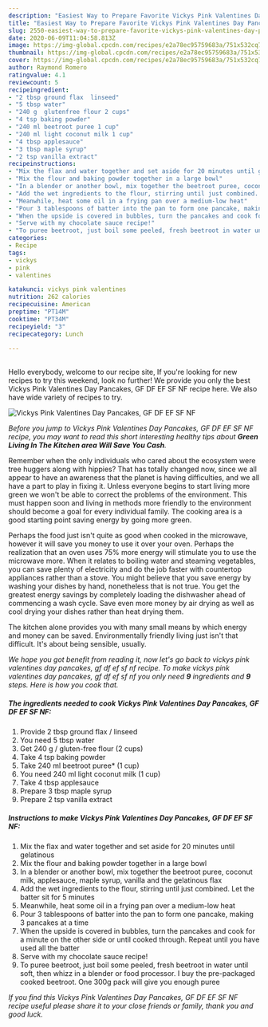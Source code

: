 ```yaml
---
description: "Easiest Way to Prepare Favorite Vickys Pink Valentines Day Pancakes, GF DF EF SF NF"
title: "Easiest Way to Prepare Favorite Vickys Pink Valentines Day Pancakes, GF DF EF SF NF"
slug: 2550-easiest-way-to-prepare-favorite-vickys-pink-valentines-day-pancakes-gf-df-ef-sf-nf
date: 2020-06-09T11:04:58.813Z
image: https://img-global.cpcdn.com/recipes/e2a78ec95759683a/751x532cq70/vickys-pink-valentines-day-pancakes-gf-df-ef-sf-nf-recipe-main-photo.jpg
thumbnail: https://img-global.cpcdn.com/recipes/e2a78ec95759683a/751x532cq70/vickys-pink-valentines-day-pancakes-gf-df-ef-sf-nf-recipe-main-photo.jpg
cover: https://img-global.cpcdn.com/recipes/e2a78ec95759683a/751x532cq70/vickys-pink-valentines-day-pancakes-gf-df-ef-sf-nf-recipe-main-photo.jpg
author: Raymond Romero
ratingvalue: 4.1
reviewcount: 5
recipeingredient:
- "2 tbsp ground flax  linseed"
- "5 tbsp water"
- "240 g  glutenfree flour 2 cups"
- "4 tsp baking powder"
- "240 ml beetroot puree 1 cup"
- "240 ml light coconut milk 1 cup"
- "4 tbsp applesauce"
- "3 tbsp maple syrup"
- "2 tsp vanilla extract"
recipeinstructions:
- "Mix the flax and water together and set aside for 20 minutes until gelatinous"
- "Mix the flour and baking powder together in a large bowl"
- "In a blender or another bowl, mix together the beetroot puree, coconut milk, applesauce, maple syrup, vanilla and the gelatinous flax"
- "Add the wet ingredients to the flour, stirring until just combined. Let the batter sit for 5 minutes"
- "Meanwhile, heat some oil in a frying pan over a medium-low heat"
- "Pour 3 tablespoons of batter into the pan to form one pancake, making 3 pancakes at a time"
- "When the upside is covered in bubbles, turn the pancakes and cook for a minute on the other side or until cooked through. Repeat until you have used all the batter"
- "Serve with my chocolate sauce recipe!"
- "To puree beetroot, just boil some peeled, fresh beetroot in water until soft, then whizz in a blender or food processor. I buy the pre-packaged cooked beetroot. One 300g pack will give you enough puree"
categories:
- Recipe
tags:
- vickys
- pink
- valentines

katakunci: vickys pink valentines 
nutrition: 262 calories
recipecuisine: American
preptime: "PT14M"
cooktime: "PT34M"
recipeyield: "3"
recipecategory: Lunch

---
```

<br>
Hello everybody, welcome to our recipe site, If you're looking for new recipes to try this weekend, look no further! We provide you only the best Vickys Pink Valentines Day Pancakes, GF DF EF SF NF recipe here. We also have wide variety of recipes to try.
<br>


![Vickys Pink Valentines Day Pancakes, GF DF EF SF NF](https://img-global.cpcdn.com/recipes/e2a78ec95759683a/751x532cq70/vickys-pink-valentines-day-pancakes-gf-df-ef-sf-nf-recipe-main-photo.jpg)

<i>Before you jump to Vickys Pink Valentines Day Pancakes, GF DF EF SF NF recipe, you may want to read this short interesting healthy tips about 
<strong>Green Living In The Kitchen area Will Save You Cash</strong>.</i>
</br>

Remember when the only individuals who cared about the ecosystem were tree huggers along with hippies? That has totally changed now, since we all appear to have an awareness that the planet is having difficulties, and we all have a part to play in fixing it. Unless everyone begins to start living more green we won't be able to correct the problems of the environment. This must happen soon and living in methods more friendly to the environment should become a goal for every individual family. The cooking area is a good starting point saving energy by going more green.

Perhaps the food just isn't quite as good when cooked in the microwave, however it will save you money to use it over your oven. Perhaps the realization that an oven uses 75% more energy will stimulate you to use the microwave more. When it relates to boiling water and steaming vegetables, you can save plenty of electricity and do the job faster with countertop appliances rather than a stove. You might believe that you save energy by washing your dishes by hand, nonetheless that is not true. You get the greatest energy savings by completely loading the dishwasher ahead of commencing a wash cycle. Save even more money by air drying as well as cool drying your dishes rather than heat drying them.

The kitchen alone provides you with many small means by which energy and money can be saved. Environmentally friendly living just isn't that difficult. It's about being sensible, usually.


<i>We hope you got benefit from reading it, now let's go back to vickys pink valentines day pancakes, gf df ef sf nf recipe. To make vickys pink valentines day pancakes, gf df ef sf nf you only need <strong>9</strong> ingredients and <strong>9</strong> steps. Here is how you cook that.
</i>

##### The ingredients needed to cook Vickys Pink Valentines Day Pancakes, GF DF EF SF NF:

1. Provide 2 tbsp ground flax / linseed
1. You need 5 tbsp water
1. Get 240 g / gluten-free flour (2 cups)
1. Take 4 tsp baking powder
1. Take 240 ml beetroot puree* (1 cup)
1. You need 240 ml light coconut milk (1 cup)
1. Take 4 tbsp applesauce
1. Prepare 3 tbsp maple syrup
1. Prepare 2 tsp vanilla extract


##### Instructions to make Vickys Pink Valentines Day Pancakes, GF DF EF SF NF:

1. Mix the flax and water together and set aside for 20 minutes until gelatinous
1. Mix the flour and baking powder together in a large bowl
1. In a blender or another bowl, mix together the beetroot puree, coconut milk, applesauce, maple syrup, vanilla and the gelatinous flax
1. Add the wet ingredients to the flour, stirring until just combined. Let the batter sit for 5 minutes
1. Meanwhile, heat some oil in a frying pan over a medium-low heat
1. Pour 3 tablespoons of batter into the pan to form one pancake, making 3 pancakes at a time
1. When the upside is covered in bubbles, turn the pancakes and cook for a minute on the other side or until cooked through. Repeat until you have used all the batter
1. Serve with my chocolate sauce recipe!
1. To puree beetroot, just boil some peeled, fresh beetroot in water until soft, then whizz in a blender or food processor. I buy the pre-packaged cooked beetroot. One 300g pack will give you enough puree


<i>If you find this Vickys Pink Valentines Day Pancakes, GF DF EF SF NF recipe useful please share it to your close friends or family, thank you and good luck.</i>
